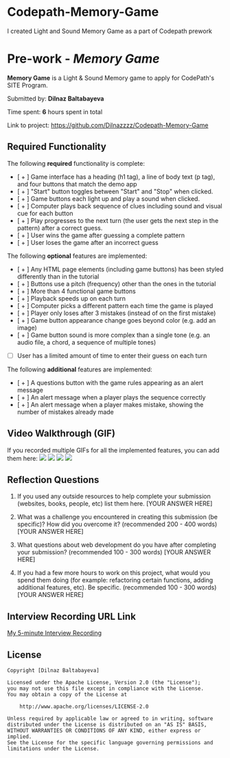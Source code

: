 # Codepath-Memory-Game
I created Light and Sound Memory Game as a part of Codepath prework

# Pre-work - *Memory Game*

**Memory Game** is a Light & Sound Memory game to apply for CodePath's SITE Program. 

Submitted by: **Dilnaz Baltabayeva**

Time spent: **6** hours spent in total

Link to project: https://github.com/Dilnazzzz/Codepath-Memory-Game

## Required Functionality

The following **required** functionality is complete:

* [ + ] Game interface has a heading (h1 tag), a line of body text (p tag), and four buttons that match the demo app
* [ + ] "Start" button toggles between "Start" and "Stop" when clicked. 
* [ + ] Game buttons each light up and play a sound when clicked. 
* [ + ] Computer plays back sequence of clues including sound and visual cue for each button
* [ + ] Play progresses to the next turn (the user gets the next step in the pattern) after a correct guess. 
* [ + ] User wins the game after guessing a complete pattern
* [ + ] User loses the game after an incorrect guess

The following **optional** features are implemented:

* [ + ] Any HTML page elements (including game buttons) has been styled differently than in the tutorial
* [ + ] Buttons use a pitch (frequency) other than the ones in the tutorial
* [ + ] More than 4 functional game buttons
* [ + ] Playback speeds up on each turn
* [ + ] Computer picks a different pattern each time the game is played
* [ + ] Player only loses after 3 mistakes (instead of on the first mistake)
* [ + ] Game button appearance change goes beyond color (e.g. add an image)
* [ + ] Game button sound is more complex than a single tone (e.g. an audio file, a chord, a sequence of multiple tones)
* [ ] User has a limited amount of time to enter their guess on each turn

The following **additional** features are implemented:

- [ + ] A questions button with the game rules appearing as an alert message
- [ + ] An alert message when a player plays the sequence correctly
- [ + ] An alert message when a player makes mistake, showing the number of mistakes already made 


## Video Walkthrough (GIF)

If you recorded multiple GIFs for all the implemented features, you can add them here:
![](gif1-link-here)
![](gif2-link-here)
![](gif3-link-here)
![](gif4-link-here)

## Reflection Questions
1. If you used any outside resources to help complete your submission (websites, books, people, etc) list them here. 
[YOUR ANSWER HERE]

2. What was a challenge you encountered in creating this submission (be specific)? How did you overcome it? (recommended 200 - 400 words) 
[YOUR ANSWER HERE]

3. What questions about web development do you have after completing your submission? (recommended 100 - 300 words) 
[YOUR ANSWER HERE]

4. If you had a few more hours to work on this project, what would you spend them doing (for example: refactoring certain functions, adding additional features, etc). Be specific. (recommended 100 - 300 words) 
[YOUR ANSWER HERE]



## Interview Recording URL Link

[My 5-minute Interview Recording](your-link-here)


## License

    Copyright [Dilnaz Baltabayeva]

    Licensed under the Apache License, Version 2.0 (the "License");
    you may not use this file except in compliance with the License.
    You may obtain a copy of the License at

        http://www.apache.org/licenses/LICENSE-2.0

    Unless required by applicable law or agreed to in writing, software
    distributed under the License is distributed on an "AS IS" BASIS,
    WITHOUT WARRANTIES OR CONDITIONS OF ANY KIND, either express or implied.
    See the License for the specific language governing permissions and
    limitations under the License.

